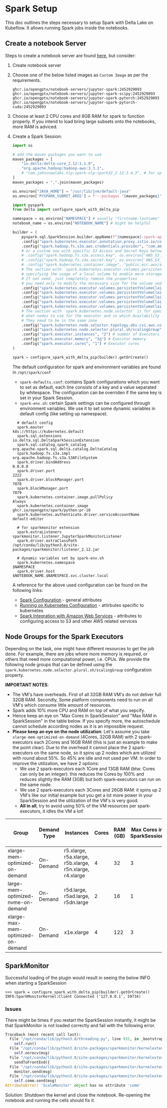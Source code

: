 # Spark Setup

This doc outlines the steps necessary to setup Spark with Delta Lake on Kubeflow. It allows running Spark jobs inside the notebooks.

## Create a notebook Server

Steps to create a notebook server are found [here](https://github.com/KubeSoup/docs/blob/main/notebooks/configuration.md), but consider:

1. Create notebook server

2. Choose one of the below listed images as `Custom Image` as per the requirements.

    ```
    ghcr.io/opengptx/notebook-servers/jupyter-spark:2452929093
    ghcr.io/opengptx/notebook-servers/jupyter-spark-scipy:2452929093
    ghcr.io/opengptx/notebook-servers/jupyter-spark-pytorch:2452929093
    ghcr.io/opengptx/notebook-servers/jupyter-spark-pytorch-cuda:2452929093
    ```
3. Choose at least 2 CPU cores and 8GB RAM for spark to function properly. If you intend to load bring large subsets onto the notebooks, more RAM is adviced.

4. Create a Spark Session:

    ```python
    import os
    
    # add the maven packages you want to use
    maven_packages = [
        "io.delta:delta-core_2.12:1.1.0",
        "org.apache.hadoop:hadoop-aws:3.3.1",
        # "com.johnsnowlabs.nlp:spark-nlp-spark32_2.12:3.4.3", # for sparknlp
    ]
    maven_packages = ",".join(maven_packages)
    
    os.environ["JAVA_HOME"] = "/usr/lib/jvm/default-java"
    os.environ['PYSPARK_SUBMIT_ARGS'] = f'--packages "{maven_packages}" pyspark-shell'
    
    import pyspark
    from delta import configure_spark_with_delta_pip
    
    namespace = os.environ["NAMESPACE"] # usually "firstname-lastname"
    notebook_name = os.environ["NOTEBOOK_NAME"] # might be helpful
    
    builder = (
        pyspark.sql.SparkSession.builder.appName(f"{namespace}-spark-app")
        .config("spark.kubernetes.executor.annotation.proxy.istio.io/config", '{ "holdApplicationUntilProxyStarts": true }') # To avoid healtcheck terminating loops
        .config("spark.hadoop.fs.s3a.aws.credentials.provider", "com.amazonaws.auth.WebIdentityTokenCredentialsProvider") # Either use built in authentication for S3
        # or a custom one with specific S3 Access and Secret Keys below
        # .config("spark.hadoop.fs.s3a.access.key", os.environ['AWS_S3_ACCESS_KEY']) # optional
        # .config("spark.hadoop.fs.s3a.secret.key", os.environ['AWS_S3_SECRET_KEY']) # optional
        # .config("spark.kubernetes.container.image", "public.ecr.aws/atcommons/spark/python:latest")
        # The section with `spark.kubernetes.executor.volumes.persistentVolumeClaim` is for
        # specifying the usage of a local volume to enable more storage space for Disk Spilling
        # If not need, just completely remove the properties
        # you need only to modify the necessary size for the volume under `sizeLimit`
        .config("spark.kubernetes.executor.volumes.persistentVolumeClaim.spark-local-dir-1.options.claimName", "OnDemand") # disk storage for spilling
        .config("spark.kubernetes.executor.volumes.persistentVolumeClaim.spark-local-dir-1.options.storageClass", "efs-csi") # disk storage for spilling
        .config("spark.kubernetes.executor.volumes.persistentVolumeClaim.spark-local-dir-1.options.sizeLimit", "100Gi") # disk storage for spilling
        .config("spark.kubernetes.executor.volumes.persistentVolumeClaim.spark-local-dir-1.mount.path", "/data") # disk storage for spilling
        .config("spark.kubernetes.executor.volumes.persistentVolumeClaim.spark-local-dir-1.mount.readOnly", "false") # disk storage for spilling
        # The section with `spark.kubernetes.node.selector` is for specifying
        # what nodes to use for the executor and in which Availability Zone (AZ)
        # They need to be in the same zone
        .config("spark.kubernetes.node.selector.topology.ebs.csi.aws.com/zone", "eu-central-1a") # node selector
        .config("spark.kubernetes.node.selector.plural.sh/scalingGroup", "xlarge-mem-optimized-on-demand") # node selector, read "Node Groups for the Spark Executors"
        .config("spark.executor.instances", "2") # number of Executors
        .config("spark.executor.memory", "3g") # Executor memory
        .config("spark.executor.cores", "1") # Executor cores
    )
    
    spark = configure_spark_with_delta_pip(builder).getOrCreate()
    ```

    The default configuration for spark and environment variables are found in `/opt/spark/conf`
      - `spark-defaults.conf`: contains Spark configurations which you want to set as default, each line consists of a key and a value separated by whitespace. The configuration can be overriden if the same key is set in your Spark Session.
      - `spark-env.sh`: certain Spark settings can be configured through environment variables. We use it to set some dynamic variables in default config (like setting up namespace).

    ```
      # default config
      spark.master                                                                          k8s://https://kubernetes.default
      spark.sql.extensions                                                                  io.delta.sql.DeltaSparkSessionExtension
      spark.sql.catalog.spark_catalog                                                       org.apache.spark.sql.delta.catalog.DeltaCatalog
      spark.hadoop.fs.s3a.impl                                                              org.apache.hadoop.fs.s3a.S3AFileSystem
      spark.driver.bindAddress                                                              0.0.0.0
      spark.driver.port                                                                     2222
      spark.driver.blockManager.port                                                        7078
      spark.blockManager.port                                                               7079
      spark.kubernetes.container.image.pullPolicy                                           Always
      spark.kubernetes.container.image                                                      ghcr.io/opengptx/spark/python:pr-10
      spark.kubernetes.authenticate.driver.serviceAccountName                               default-editor
    
      # for sparkmonitor extension
      spark.extraListeners                                                                  sparkmonitor.listener.JupyterSparkMonitorListener
      spark.driver.extraClassPath                                                           /opt/conda/lib/python3.8/site-packages/sparkmonitor/listener_2.12.jar
    
      # dynamic variables set by spark-env.sh
      spark.kubernetes.namespace                                                            $NAMESPACE
      spark.driver.host                                                                     $NOTEBOOK_NAME.$NAMESPACE.svc.cluster.local
    ```

    A reference for the above used configuration can be found on the following links:
      - [Spark Configuration](https://spark.apache.org/docs/latest/configuration.html#spark-configuration) - general attributes
      - [Running on Kubernetes Configuration](https://spark.apache.org/docs/latest/running-on-kubernetes.html#configuration) - attirbutes specific to kubernetes
      - [Spark Integration with Amazon Web Services](https://hadoop.apache.org/docs/stable/hadoop-aws/tools/hadoop-aws/index.html) - attributes to configuring access to S3 and other AWS related services

## Node Groups for the Spark Executors

Depending on the task, one might have different resources to get the job done. For example, there are jobs where more memory is required, or others that need more computational power, i.e. CPUs. We provide the following node groups that can be defined using the `spark.kubernetes.node.selector.plural.sh/scalingGroup` configuration property.

**IMPORTANT NOTES**: 

- The VM's have overheads. First of all 32GB RAM VM's do not deliver full 32GB RAM. Secondly, Some platform components need to run on all VM's which consume little amount of resources.
- Spark adds 10% more CPU and RAM on top of what you sepcify.
- Hence keep an eye on "Max Cores in SparkSession" and "Max RAM in SparkSession" in the table below. If you specify more, the autoschedule cannot schedule according nodes as it is an impossible request.
- **Please keep an eye on the node utilization**: Let's assume you take `xlarge-mem-optimized-on-demand` (4Cores, 32GB RAM) with 2 spark-executors each 2Cores and 16GB RAM (this is just an example to make the point clear). Due to the overhead it cannot place the 2 spark-executors on the same node, so it spins up 2 nodes which are utilized with round about 55%. So 45% are idle and not used per VM. In order to improve the utilization, we have 2 options:
  - We use 2 spark-executors each 1Core and 13GB RAM (btw: Cores can only be an integer): this reduces the Cores by 100% and reduces slightly the RAM (3GB) but both spark-executors can run on the same node.
  - We use 2 spark-executors each 3Cores and 26GB RAM: it spins up 2 VM's like our initial example but you get a lot more power in your SparkSession and the utilization of the VM's is very good.
  - **All in all**, try to avoid using 50% of the VM resources per spark-executors, it idles the VM a lot!

| Group                              | Demand Type | Instances                                                | Cores | RAM (GB) | Max Cores in SparkSession | Max RAM in SparkSession | Local NVMe Storage (GB) |
| ---------------------------------- | ----------- | -------------------------------------------------------- | ----- | -------- | ------------------------- | ----------------------- | ----------------------- |
| xlarge-mem-optimized-on-demand     | On-Demand   | r5.xlarge, r5a.xlarge, r5b.xlarge, r5n.xlarge, r4.xlarge | 4     | 32       | 3                         | 26gb                    | N/A                     |
| large-mem-optimized-nvme-on-demand | On-Demand   | r5d.large, r5ad.large, r5dn.large                        | 2     | 16       | 1                         | 13gb                    | 75                      |
| xlarge-max-mem-optimized-on-demand | On-Demand   | x1e.xlarge                                               | 4     | 122      | 3                         | 106gb                   | N/A                     |

## SparkMonitor

Successful loading of the plugin would result in seeing the below INFO when starting a SparkSession
```
>>> spark = configure_spark_with_delta_pip(builder).getOrCreate()
INFO:SparkMonitorKernel:Client Connected ('127.0.0.1', 59734)
```
### Issues
There might be times if you restart the SparkSession instantly, it might be that SparkMonitor is not loaded correctly and fail with the following error.

```python
Traceback (most recent call last):
  File "/opt/conda/lib/python3.8/threading.py", line 932, in _bootstrap_inner
    self.run()
  File "/opt/conda/lib/python3.8/site-packages/sparkmonitor/kernelextension.py", line 126, in run
    self.onrecv(msg)
  File "/opt/conda/lib/python3.8/site-packages/sparkmonitor/kernelextension.py", line 143, in onrecv
    sendToFrontEnd({
  File "/opt/conda/lib/python3.8/site-packages/sparkmonitor/kernelextension.py", line 223, in sendToFrontEnd
    monitor.send(msg)
  File "/opt/conda/lib/python3.8/site-packages/sparkmonitor/kernelextension.py", line 57, in send
    self.comm.send(msg)
AttributeError: 'ScalaMonitor' object has no attribute 'comm'
```

Solution: Shutdown the kernel and close the notebook. Re-opening the notebook and running the cells should fix it.
